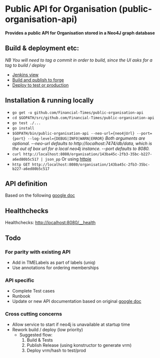 # Public API for Organisation (public-organisation-api)
__Provides a public API for Organisation stored in a Neo4J graph database__

## Build & deployment etc:
_NB You will need to tag a commit in order to build, since the UI asks for a tag to build / deploy_
* [Jenkins view](http://ftjen10085-lvpr-uk-p:8181/view/JOBS-public-organisation-api/)
* [Build and publish to forge](http://ftjen10085-lvpr-uk-p:8181/job/public-organisation-api-build)
* [Deploy to test or production](http://ftjen10085-lvpr-uk-p:8181/job/public-organisation-api-deploy)


## Installation & running locally
* `go get -u github.com/Financial-Times/public-organisation-api`
* `cd $GOPATH/src/github.com/Financial-Times/public-organisation-api`
* `go test ./...`
* `go install`
* `$GOPATH/bin/public-organisation-api --neo-url={neo4jUrl} --port={port} --log-level={DEBUG|INFO|WARN|ERROR}`
_Both arguments are optional.
--neo-url defaults to http://localhost:7474/db/data, which is the out of box url for a local neo4j instance.
--port defaults to 8080._
* `curl http://localhost:8080/organisation/143ba45c-2fb3-35bc-b227-a6ed80b5c517 | json_pp`
Or using [httpie](https://github.com/jkbrzt/httpie)
* `http GET http://localhost:8080/organisation/143ba45c-2fb3-35bc-b227-a6ed80b5c517`

## API definition
Based on the following [google doc](https://docs.google.com/document/d/1SC4Uskl-VD78y0lg5H2Gq56VCmM4OFHofZM-OvpsOFo/edit#heading=h.qjo76xuvpj83)

## Healthchecks
Healthchecks: [http://localhost:8080/__health](http://localhost:8080/__health)

## Todo
### For parity with existing API
* Add in TMELabels as part of labels (uniq)
* Use annotations for ordering memberships

### API specific
* Complete Test cases
* Runbook
* Update or new API documentation based on original [google doc](https://docs.google.com/a/ft.com/document/d/1uWtpTtQsehDg9cC_427iIp2AwXJh9kDsA3hSOR9MlPw)

### Cross cutting concerns
* Allow service to start if neo4j is unavailable at startup time
* Rework build / deploy (low priority)
  * Suggested flow:
    1. Build & Tests
    1. Publish Release (using konstructor to generate vrm)
    1. Deploy vrm/hash to test/prod
